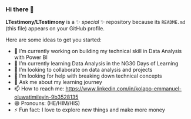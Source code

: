 ### Hi there 👋

**LTestimony/LTestimony** is a ✨ _special_ ✨ repository because its `README.md` (this file) appears on your GitHub profile.

Here are some ideas to get you started:

- 🔭 I’m currently working on building my technical skill in Data Analysis with Power BI
- 🌱 I’m currently learning Data Analysis in the NG30 Days of Learning
- 👯 I’m looking to collaborate on data analysis and projects
- 🤔 I’m looking for help with breaking down technical concepts
- 💬 Ask me about my learning journey
- 📫 How to reach me: https://www.linkedin.com/in/kolapo-emmanuel-oluwatimileyin-9b3528135
- 😄 Pronouns: (HE/HIM/HIS)
- ⚡ Fun fact: I love to explore new things and make more money
